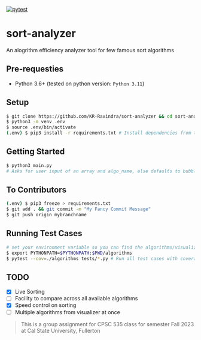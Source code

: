 [![pytest](https://github.com/KR-Ravindra/sort-analyzer/actions/workflows/pytest.yml/badge.svg)](https://github.com/KR-Ravindra/sort-analyzer/actions/workflows/pytest.yml)

# sort-analyzer
An alogrithm efficiency analyzer tool for few famous sort algorithms

## Pre-requesties
* Python 3.6+ (tested on python version: `Python 3.11`)

## Setup
```bash
$ git clone https://github.com/KR-Ravindra/sort-analyzer && cd sort-analyzer
$ python3 -m venv .env
$ source .env/bin/activate
(.env) $ pip3 install -r requirements.txt # Install dependencies from the file 'requirements' in current directory to your local environment
```

## Getting Started
```bash
$ python3 main.py
# Asks for user input of an array and algo_name, else defaults to bubble sort and predefined elements
```

## To Contributors
```bash
(.env) $ pip3 freeze > requirements.txt
$ git add . && git commit -m "My Fancy Commit Message"
$ git push origin mybranchname
```

## Running Test Cases
```bash
# set your environment variable so you can find the algorithms/visualizer or any folder
$ export PYTHONPATH=$PYTHONPATH:$PWD/algorithms 
$ pytest --cov=./algorithms tests/*.py # Run all test cases with coverage report
```


## TODO
- [x] Live Sorting
- [ ] Facility to compare across all available algorithms 
- [x] Speed control on sorting
- [ ] Multiple algorithms from visualizer at once

> This is a group assignment for CPSC 535 class for semester Fall 2023 at Cal State University, Fullerton
